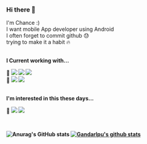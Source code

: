 ### Hi there 👋

I'm Chance :) </br>
I want mobile App developer using Android </br>
I often forget to commit github :sweat: </br>
trying to make it a habit :fire:
</br></br>

<b>I Current working with...

:book: <a href="https://developer.android.com" target="_blank"><img src="https://img.shields.io/badge/Android-3DDC84?style=flat-square&logo=Android&logoColor=white"/></a>
<a href="https://developer.android.com" target="_blank"><img src="https://img.shields.io/badge/Kotlin-7F52FF?style=flat-square&logo=Android&logoColor=white"/></a> 
<a href="https://developer.android.com" target="_blank"><img src="https://img.shields.io/badge/Firebase-FFCA28?style=flat-square&logo=Firebase&logoColor=white"/></a> 
</br>
:wrench: <a href="https://developer.android.com" target="_blank"><img src="https://img.shields.io/badge/Android Studio-3DDC80?style=flat-square&logo=Android Studio&logoColor=white"/></a>
<a href="https://developer.android.com" target="_blank"><img src="https://img.shields.io/badge/Visual Studio Code-007ACC?style=flat-square&logo=Visual Studio Code&logoColor=white"/></a>

</br>
<b>I'm interested in this these days...

:memo: <a href="https://developer.android.com" target="_blank"><img src="https://img.shields.io/badge/Compose-000000?style=flat-square&logo=Android&logoColor=white"/></a>
<a href="https://developer.android.com" target="_blank"><img src="https://img.shields.io/badge/Flutter-02569B?style=flat-square&logo=Android&logoColor=white"/></a>


</br>


![Anurag's GitHub stats](https://github-readme-stats.vercel.app/api?username=Gandarlpu&theme=default&show_icons=true)
[![Gandarlpu's github stats](https://github-readme-stats.vercel.app/api/top-langs/?username=Gandarlpu&show_icons=true&hide_border=true&title_color=004386&icon_color=004386&layout=compact)](https://github.com/Gandarlpu)
